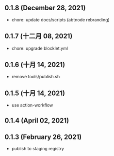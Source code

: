 ## 0.1.8 (December 28, 2021)

- chore: update docs/scripts (abtnode rebranding)

## 0.1.7 (十二月 08, 2021)

- chore: upgrade blocklet.yml

## 0.1.6 (十月 14, 2021)

- remove tools/publish.sh

## 0.1.5 (十月 14, 2021)

- use action-workflow

## 0.1.4 (April 02, 2021)

## 0.1.3 (February 26, 2021)

- publish to staging registry
